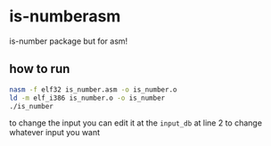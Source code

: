 # is-numberasm

is-number package but for asm!

## how to run
```sh
nasm -f elf32 is_number.asm -o is_number.o
ld -m elf_i386 is_number.o -o is_number
./is_number 
```

to change the input you can edit it at the 
`input_db` at line 2 to change whatever input you want

